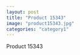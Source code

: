 ```yaml
---
layout: post
title: "Product 15343"
image: "product15343.jpg"
categories: "category1"
---
```

Product 15343
